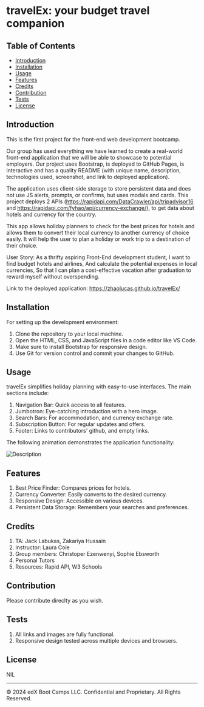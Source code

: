 # travelEx: your budget travel companion 

## Table of Contents

* [Introduction](#introduction)
* [Installation](#installation)
* [Usage](#usage)
* [Features](#features)
* [Credits](#credits)
* [Contribution](#contribution)
* [Tests](#tests)
* [License](#license)

## Introduction

This is the first project for the front-end web development bootcamp. 

Our group has used everything we have learned to create a real-world front-end application that we will be able to showcase to potential employers. Our project uses Bootstrap, is deployed to GitHub Pages, is interactive and has a quality README (with unique name, description, technologies used, screenshot, and link to deployed application). 

The application uses client-side storage to store persistent data and does not use JS alerts, prompts, or confirms, but uses modals and cards. This project deploys 2 APIs (https://rapidapi.com/DataCrawler/api/tripadvisor16 and https://rapidapi.com/fyhao/api/currency-exchange/), to get data about hotels and currency for the country. 

This app allows holiday planners to check for the best prices for hotels and allows them to convert their local currency to another currency of choice easily. It will help the user to plan a holiday or work trip to a destination of their choice. 

User Story: 
As a thrifty aspiring Front-End development student,
I want to find budget hotels and airlines,
And calculate the potential expenses in local currencies,
So that I can plan a cost-effective vacation after graduation to reward myself 
without overspending.

Link to the deployed application: https://zhaolucas.github.io/travelEx/

## Installation

For setting up the development environment:

1. Clone the repository to your local machine.
2. Open the HTML, CSS, and JavaScript files in a code editor like VS Code.
3. Make sure to install Bootstrap for responsive design.
4. Use Git for version control and commit your changes to GitHub.

## Usage 

travelEx simplifies holiday planning with easy-to-use interfaces. The main sections include:

1. Navigation Bar: Quick access to all features.
2. Jumbotron: Eye-catching introduction with a hero image.
3. Search Bars: For accommodation, and currency exchange rate.
4. Subscription Button: For regular updates and offers.
5. Footer: Links to contributors' github, and empty links.

The following animation demonstrates the application functionality:

![Description](</screenshot>)

## Features

1. Best Price Finder: Compares prices for hotels.
2. Currency Converter: Easily converts to the desired currency.
3. Responsive Design: Accessible on various devices.
4. Persistent Data Storage: Remembers your searches and preferences.

## Credits

1) TA: Jack Labukas, Zakariya Hussain
2) Instructor: Laura Cole
3) Group members: Christoper Ezenwenyi, ​Sophie Ebsworth
4) Personal Tutors
5) Resources: Rapid API, W3 Schools

## Contribution

Please contribute direclty as you wish. 

## Tests

1. All links and images are fully functional.
2. Responsive design tested across multiple devices and browsers.

## License

NIL 

---
© 2024 edX Boot Camps LLC. Confidential and Proprietary. All Rights Reserved.